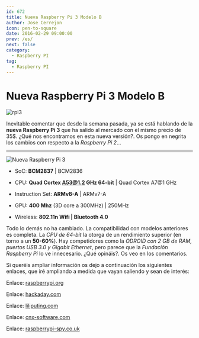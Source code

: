 ```yaml
---
id: 672
title: Nueva Raspberry Pi 3 Modelo B
author: Jose Cerrejon
icon: pen-to-square
date: 2016-02-29 09:00:00
prev: /es/
next: false
category:
  - Raspberry PI
tag:
  - Raspberry PI
---
```


# Nueva Raspberry Pi 3 Modelo B

![rpi3](/images/2016/02/rpi3.png)

Inevitable comentar que desde la semana pasada, ya se está hablando de la **nueva Raspberry Pi 3** que ha salido al mercado con el mismo precio de 35$. ¿Qué nos encontramos en esta nueva versión?. Os pongo en negrita los cambios con respecto a la *Raspberry Pi 2*...

- - -
![Nueva Raspberry Pi 3](/images/2016/02/Raspberry_Pi_3_Large.jpg "Nueva Raspberry Pi 3")

* SoC: **BCM2837** | BCM2836

* CPU: **Quad Cortex A53@1.2 GHz 64-bit** | Quad Cortex A7@1 GHz

* Instruction Set: **ARMv8-A** | ARMv7-A 

* GPU: **400 Mhz** (3D core a 300MHz) | 250MHz

* Wireless: **802.11n Wifi | Bluetooth 4.0**

Todo lo demás no ha cambiado. La compatibilidad con modelos anteriores es completa. La *CPU de 64-bit* la otorga de un rendimiento superior (en torno a un **50-60%**). Hay competidores como la *ODROID con 2 GB de RAM, puertos USB 3.0 y Gigabit Ethernet*, pero parece que la *Fundación Raspberry Pi* lo ve innecesario. ¿Qué opináis?. Os veo en los comentarios.

Si queréis ampliar información os dejo a continuación los siguientes enlaces, que iré ampliando a medida que vayan saliendo y sean de interés:

Enlace: [raspberrypi.org](https://www.raspberrypi.org/blog/raspberry-pi-3-on-sale/)

Enlace: [hackaday.com](https://hackaday.com/2016/02/28/introducing-the-raspberry-pi-3/)

Enlace: [liliputing.com](http://liliputing.com/2016/02/raspberry-pi-3-to-feature-on-board-wifi-bluetooth.html)

Enlace: [cnx-software.com](http://www.cnx-software.com/2016/02/29/raspberry-pi-3-board-is-powered-by-broadcom-bcm2827-cortex-a53-processor-sells-for-35/)

Enlace: [raspberrypi-spy.co.uk](http://www.raspberrypi-spy.co.uk/2016/02/introducing-the-raspberry-pi-3-model-b/)